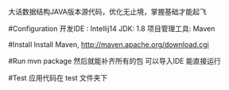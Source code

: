 大话数据结构JAVA版本源代码，优化无止境，掌握基础才能起飞

#Configuration
开发IDE : Intellij14
JDK: 1.8
项目管理工具: Maven


#Install
Install Maven, http://maven.apache.org/download.cgi

#Run
mvn package 然后就能补齐所有的包
可以导入IDE 能直接运行


#Test
应用代码在 test 文件夹下


